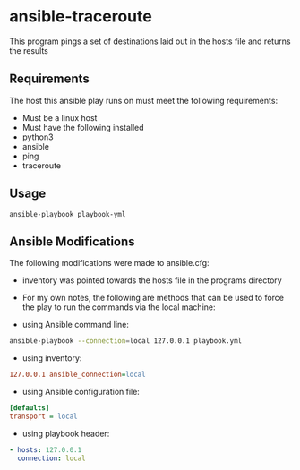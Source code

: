 # ansible-traceroute

This program pings a set of destinations laid out in the hosts file and returns the results

## Requirements

The host this ansible play runs on must meet the following requirements:

* Must be a linux host
* Must have the following installed
 * python3
 * ansible
 * ping
 * traceroute

## Usage

```
ansible-playbook playbook-yml
```

## Ansible Modifications

The following modifications were made to ansible.cfg:

* inventory was pointed towards the hosts file in the programs directory
* For my own notes, the following are methods that can be used to force the play to run the commands via the local machine:

* using Ansible command line:

```bash
ansible-playbook --connection=local 127.0.0.1 playbook.yml
```

* using inventory:

```ini
127.0.0.1 ansible_connection=local
```

* using Ansible configuration file:

```ini
[defaults]
transport = local
```

* using playbook header:

```yaml
- hosts: 127.0.0.1
  connection: local
```
